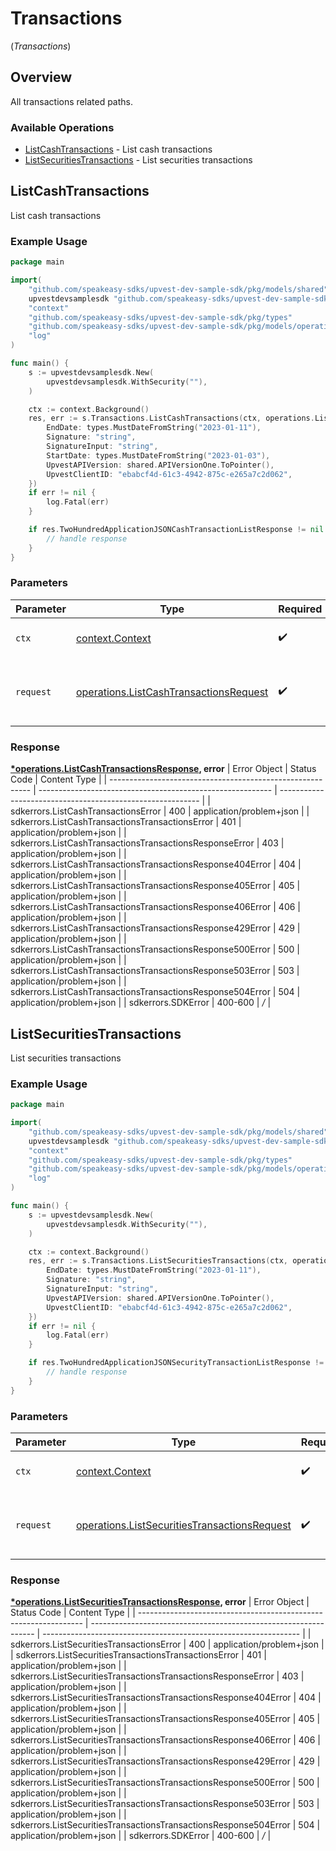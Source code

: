 # Transactions
(*Transactions*)

## Overview

All transactions related paths.

### Available Operations

* [ListCashTransactions](#listcashtransactions) - List cash transactions
* [ListSecuritiesTransactions](#listsecuritiestransactions) - List securities transactions

## ListCashTransactions

List cash transactions

### Example Usage

```go
package main

import(
	"github.com/speakeasy-sdks/upvest-dev-sample-sdk/pkg/models/shared"
	upvestdevsamplesdk "github.com/speakeasy-sdks/upvest-dev-sample-sdk"
	"context"
	"github.com/speakeasy-sdks/upvest-dev-sample-sdk/pkg/types"
	"github.com/speakeasy-sdks/upvest-dev-sample-sdk/pkg/models/operations"
	"log"
)

func main() {
    s := upvestdevsamplesdk.New(
        upvestdevsamplesdk.WithSecurity(""),
    )

    ctx := context.Background()
    res, err := s.Transactions.ListCashTransactions(ctx, operations.ListCashTransactionsRequest{
        EndDate: types.MustDateFromString("2023-01-11"),
        Signature: "string",
        SignatureInput: "string",
        StartDate: types.MustDateFromString("2023-01-03"),
        UpvestAPIVersion: shared.APIVersionOne.ToPointer(),
        UpvestClientID: "ebabcf4d-61c3-4942-875c-e265a7c2d062",
    })
    if err != nil {
        log.Fatal(err)
    }

    if res.TwoHundredApplicationJSONCashTransactionListResponse != nil {
        // handle response
    }
}
```

### Parameters

| Parameter                                                                                            | Type                                                                                                 | Required                                                                                             | Description                                                                                          |
| ---------------------------------------------------------------------------------------------------- | ---------------------------------------------------------------------------------------------------- | ---------------------------------------------------------------------------------------------------- | ---------------------------------------------------------------------------------------------------- |
| `ctx`                                                                                                | [context.Context](https://pkg.go.dev/context#Context)                                                | :heavy_check_mark:                                                                                   | The context to use for the request.                                                                  |
| `request`                                                                                            | [operations.ListCashTransactionsRequest](../../pkg/models/operations/listcashtransactionsrequest.md) | :heavy_check_mark:                                                                                   | The request object to use for the request.                                                           |


### Response

**[*operations.ListCashTransactionsResponse](../../pkg/models/operations/listcashtransactionsresponse.md), error**
| Error Object                                               | Status Code                                                | Content Type                                               |
| ---------------------------------------------------------- | ---------------------------------------------------------- | ---------------------------------------------------------- |
| sdkerrors.ListCashTransactionsError                        | 400                                                        | application/problem+json                                   |
| sdkerrors.ListCashTransactionsTransactionsError            | 401                                                        | application/problem+json                                   |
| sdkerrors.ListCashTransactionsTransactionsResponseError    | 403                                                        | application/problem+json                                   |
| sdkerrors.ListCashTransactionsTransactionsResponse404Error | 404                                                        | application/problem+json                                   |
| sdkerrors.ListCashTransactionsTransactionsResponse405Error | 405                                                        | application/problem+json                                   |
| sdkerrors.ListCashTransactionsTransactionsResponse406Error | 406                                                        | application/problem+json                                   |
| sdkerrors.ListCashTransactionsTransactionsResponse429Error | 429                                                        | application/problem+json                                   |
| sdkerrors.ListCashTransactionsTransactionsResponse500Error | 500                                                        | application/problem+json                                   |
| sdkerrors.ListCashTransactionsTransactionsResponse503Error | 503                                                        | application/problem+json                                   |
| sdkerrors.ListCashTransactionsTransactionsResponse504Error | 504                                                        | application/problem+json                                   |
| sdkerrors.SDKError                                         | 400-600                                                    | */*                                                        |

## ListSecuritiesTransactions

List securities transactions

### Example Usage

```go
package main

import(
	"github.com/speakeasy-sdks/upvest-dev-sample-sdk/pkg/models/shared"
	upvestdevsamplesdk "github.com/speakeasy-sdks/upvest-dev-sample-sdk"
	"context"
	"github.com/speakeasy-sdks/upvest-dev-sample-sdk/pkg/types"
	"github.com/speakeasy-sdks/upvest-dev-sample-sdk/pkg/models/operations"
	"log"
)

func main() {
    s := upvestdevsamplesdk.New(
        upvestdevsamplesdk.WithSecurity(""),
    )

    ctx := context.Background()
    res, err := s.Transactions.ListSecuritiesTransactions(ctx, operations.ListSecuritiesTransactionsRequest{
        EndDate: types.MustDateFromString("2023-01-11"),
        Signature: "string",
        SignatureInput: "string",
        UpvestAPIVersion: shared.APIVersionOne.ToPointer(),
        UpvestClientID: "ebabcf4d-61c3-4942-875c-e265a7c2d062",
    })
    if err != nil {
        log.Fatal(err)
    }

    if res.TwoHundredApplicationJSONSecurityTransactionListResponse != nil {
        // handle response
    }
}
```

### Parameters

| Parameter                                                                                                        | Type                                                                                                             | Required                                                                                                         | Description                                                                                                      |
| ---------------------------------------------------------------------------------------------------------------- | ---------------------------------------------------------------------------------------------------------------- | ---------------------------------------------------------------------------------------------------------------- | ---------------------------------------------------------------------------------------------------------------- |
| `ctx`                                                                                                            | [context.Context](https://pkg.go.dev/context#Context)                                                            | :heavy_check_mark:                                                                                               | The context to use for the request.                                                                              |
| `request`                                                                                                        | [operations.ListSecuritiesTransactionsRequest](../../pkg/models/operations/listsecuritiestransactionsrequest.md) | :heavy_check_mark:                                                                                               | The request object to use for the request.                                                                       |


### Response

**[*operations.ListSecuritiesTransactionsResponse](../../pkg/models/operations/listsecuritiestransactionsresponse.md), error**
| Error Object                                                     | Status Code                                                      | Content Type                                                     |
| ---------------------------------------------------------------- | ---------------------------------------------------------------- | ---------------------------------------------------------------- |
| sdkerrors.ListSecuritiesTransactionsError                        | 400                                                              | application/problem+json                                         |
| sdkerrors.ListSecuritiesTransactionsTransactionsError            | 401                                                              | application/problem+json                                         |
| sdkerrors.ListSecuritiesTransactionsTransactionsResponseError    | 403                                                              | application/problem+json                                         |
| sdkerrors.ListSecuritiesTransactionsTransactionsResponse404Error | 404                                                              | application/problem+json                                         |
| sdkerrors.ListSecuritiesTransactionsTransactionsResponse405Error | 405                                                              | application/problem+json                                         |
| sdkerrors.ListSecuritiesTransactionsTransactionsResponse406Error | 406                                                              | application/problem+json                                         |
| sdkerrors.ListSecuritiesTransactionsTransactionsResponse429Error | 429                                                              | application/problem+json                                         |
| sdkerrors.ListSecuritiesTransactionsTransactionsResponse500Error | 500                                                              | application/problem+json                                         |
| sdkerrors.ListSecuritiesTransactionsTransactionsResponse503Error | 503                                                              | application/problem+json                                         |
| sdkerrors.ListSecuritiesTransactionsTransactionsResponse504Error | 504                                                              | application/problem+json                                         |
| sdkerrors.SDKError                                               | 400-600                                                          | */*                                                              |
